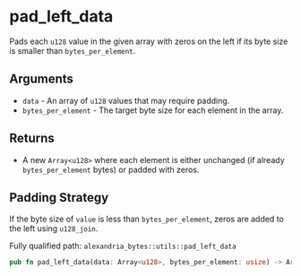 # pad_left_data

Pads each `u128` value in the given array with zeros on the left if its byte size is smaller than `bytes_per_element`.

## Arguments

- `data` - An array of `u128` values that may require padding.
- `bytes_per_element` - The target byte size for each element in the array.

## Returns

- A new `Array<u128>` where each element is either unchanged (if already `bytes_per_element` bytes) or padded with zeros.

## Padding Strategy

If the byte size of `value` is less than `bytes_per_element`, zeros are added to the left using `u128_join`.

Fully qualified path: `alexandria_bytes::utils::pad_left_data`

```rust
pub fn pad_left_data(data: Array<u128>, bytes_per_element: usize) -> Array<u128>
```
